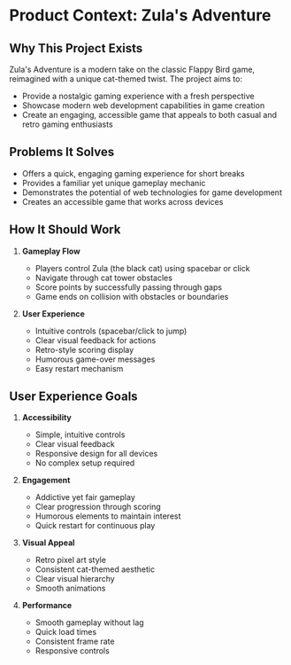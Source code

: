 # Product Context: Zula's Adventure

## Why This Project Exists
Zula's Adventure is a modern take on the classic Flappy Bird game, reimagined with a unique cat-themed twist. The project aims to:
- Provide a nostalgic gaming experience with a fresh perspective
- Showcase modern web development capabilities in game creation
- Create an engaging, accessible game that appeals to both casual and retro gaming enthusiasts

## Problems It Solves
- Offers a quick, engaging gaming experience for short breaks
- Provides a familiar yet unique gameplay mechanic
- Demonstrates the potential of web technologies for game development
- Creates an accessible game that works across devices

## How It Should Work
1. **Gameplay Flow**
   - Players control Zula (the black cat) using spacebar or click
   - Navigate through cat tower obstacles
   - Score points by successfully passing through gaps
   - Game ends on collision with obstacles or boundaries

2. **User Experience**
   - Intuitive controls (spacebar/click to jump)
   - Clear visual feedback for actions
   - Retro-style scoring display
   - Humorous game-over messages
   - Easy restart mechanism

## User Experience Goals
1. **Accessibility**
   - Simple, intuitive controls
   - Clear visual feedback
   - Responsive design for all devices
   - No complex setup required

2. **Engagement**
   - Addictive yet fair gameplay
   - Clear progression through scoring
   - Humorous elements to maintain interest
   - Quick restart for continuous play

3. **Visual Appeal**
   - Retro pixel art style
   - Consistent cat-themed aesthetic
   - Clear visual hierarchy
   - Smooth animations

4. **Performance**
   - Smooth gameplay without lag
   - Quick load times
   - Consistent frame rate
   - Responsive controls 